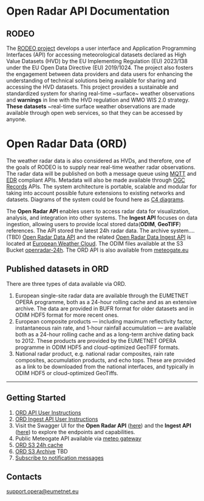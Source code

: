 # Open Radar API Documentation


## RODEO

The [RODEO project](https://rodeo-project.eu/) develops a user interface and Application Programming Interfaces (API) for accessing meteorological datasets declared as High Value Datasets (HVD) by the EU Implementing Regulation (EU) 2023/138 under the EU Open Data Directive (EU) 2019/1024. The project also fosters the engagement between data providers and data users for enhancing the understanding of technical solutions being available for sharing and accessing the HVD datasets.
This project provides a sustainable and standardized system for sharing real-time ~surface~ weather observations and **warnings** in line with the HVD regulation and WMO WIS 2.0 strategy. **These datasets** ~real-time surface weather observations are made available through open web services, so that they can be accessed by anyone.

# Open Radar Data (ORD)

The weather radar data is also considered as HVDs, and therefore, one of the goals of RODEO is to supply near real-time weather radar observations. The radar data will be published on both a message queue using [MQTT](https://mqtt.org/) and [EDR](https://ogcapi.ogc.org/edr/) compliant APIs. Metadata will also be made available through [OGC Records](https://ogcapi.ogc.org/records/) APIs. The system architecture is portable, scalable and modular for taking into account possible future extensions to existing networks and datasets. Diagrams of the system could be found here as [C4 diagrams](https://github.com/EUMETNET/openradardata-technical-architecture/tree/ingest/source/images/c4-container-openradar-wp6-user.png).


The **Open Radar API** enables users to access radar data for visualization, analysis, and integration into other systems. The **Ingest API** focuses on data ingestion, allowing users to provide local stored data(**ODIM**, **GeoTIFF**) references. The API stored the latest 24h radar data. The archive system....(TBD) 
[Open Radar Data API](https://radar.meteogate.eu/api/) and the related [Open Radar Data Ingest API](https://radar.meteogate.eu/ingest/) is located at [European Weather Cloud](https://europeanweather.cloud/). The ODIM files available at the S3 Bucket [openradar-24h](https://s3.waw3-1.cloudferro.com/openradar-24h/). The ORD API is also available from [meteogate.eu](https://api.meteogate.eu/ord/edr)



## Published datasets in ORD
There are three types of data available via ORD.
1. European single-site radar data are available through the EUMETNET OPERA programme, both as a 24-hour rolling cache and as an extensive archive. The data are provided in BUFR format for older datasets and in ODIM HDF5 format for more recent ones.
2. European composite products — including maximum reflectivity factor, instantaneous rain rate, and 1-hour rainfall accumulation — are available both as a 24-hour rolling cache and as a long-term archive dating back to 2012. These products are provided by the EUMETNET OPERA programme in ODIM HDF5 and cloud-optimized GeoTIFF formats.
3. National radar product, e.g. national radar composites, rain rate composites, accumulation products, and echo tops. These are provided as a link to be downloaded from the national interfaces, and typically in ODIM HDF5 or cloud-optimized GeoTiffs.

---
## Getting Started

1. [ORD API User Instructions](ORD_API.md)
2. [ORD Ingest API User Instructions](ORD_INGEST.md)
3. Visit the Swagger UI for the **Open Radar API** ([here](https://radar.meteogate.eu/api/docs)) and the **Ingest API** ([here](https://radar.meteogate.eu/ingest/docs)) to explore the endpoints and capabilities.
4. Public Meteogate API available via [meteo gateway](https://api.meteogate.eu/ord/edr)
5. [ORD S3 24h cache](https://s3.waw3-1.cloudferro.com/openradar-24h/)
6. [ORD S3 Archive](https://s3.waw3-1.cloudferro.com/openradar-archive/) TBD
7. [Subscribe to notification messages](ORD_MQTT.md)

## Contacts
support.opera@eumetnet.eu
